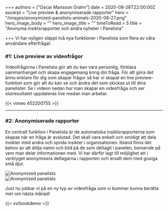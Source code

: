 +++
authors = ["Oscar Mansson Grahn"]
date = 2020-08-26T22:00:00Z
excerpt = "Live preview & anonymiserade rapporter"
hero = "/images/anonymized-panelists-animals-2020-08-27.png"
hero_image_body = ""
hero_image_title = ""
timeToRead = 5
title = "Anonyma insiktsrapporter och andra nyheter i Panelista"

+++
Vi har nyligen släppt två nya funktioner i Panelista som flera av våra användare efterfrågat.

### #1: Live preview av videofrågor

Videofrågorna i Panelista gör att du kan vara personlig, förklara sammanhanget och skapa engagemang kring din fråga. För att göra det ännu enklare för dig som skapar frågor så har vi skapat en live preview-funktion som gör att du kan se och ändra det som skickas ut till dina panelister. Se i videon nedan hur man skapar en videofråga och ser slutresultatet uppdateras live medan man arbetar.

{{< vimeo 452200755 >}}
***

### #2: Anonymiserade rapporter

En centralt funktion i Panelista är de automatiska insiktsrapporterna som skapas när en fråga är avslutad. Det skall vara enkelt och smidigt att dela insikter med andra och sprida insikter i organisationen. Ibland finns det behov av att dölja namn och bild på de som deltagit i panelen, beroende på vem man delar informationen med. Vi har därför lagt till möjlighet att i verktyget anonymisera deltagarna i rapporten och ersatt dem med gosiga små djur.

<div class="Image__small"> <img src="/images/anonymized-panelists-2020-08-27.png" alt="Anonymized panelists" /> </div>

<div class="Image__small"> <img src="/images/anonymized-panelists-2-2020-08-27.png" alt="Anonymized panelists" /> </div>

Just nu jobbar vi på en ny typ av videofråga som vi kommer kunna berätta mer om nästa månad!

{{< sv/bookdemo >}}